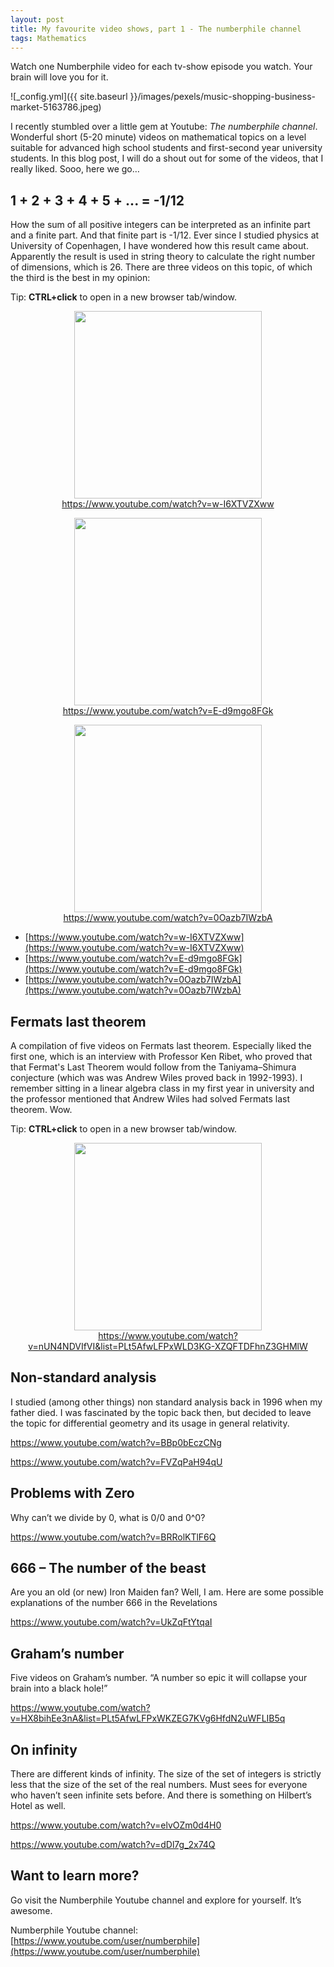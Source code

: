 ```yaml
---
layout: post
title: My favourite video shows, part 1 - The numberphile channel
tags: Mathematics
---
```


Watch one Numberphile video for each tv-show episode you watch. Your brain will love you for it. <!--more-->

![_config.yml]({{ site.baseurl }}/images/pexels/music-shopping-business-market-5163786.jpeg)

I recently stumbled over a little gem at Youtube: _The numberphile channel_. Wonderful short (5-20 minute) videos on mathematical topics on a level suitable for advanced high school students and first-second year university students. In this blog post, I will do a shout out for some of the videos, that I really liked. Sooo, here we go…

 

## 1 + 2 + 3 + 4 + 5 + ... = -1/12

How the sum of all positive integers can be interpreted as an infinite part and a finite part. And that finite part is -1/12. Ever since I studied physics at University of Copenhagen, I have wondered how this result came about. Apparently the result is used in string theory to calculate the right number of dimensions, which is 26. There are three videos on this topic, of which the third is the best in my opinion:

Tip: **CTRL+click** to open in a new browser tab/window.
<p align="center">
<a href="https://www.youtube.com/watch?v=w-I6XTVZXww"><img src="https://img.youtube.com/vi/w-I6XTVZXww/0.jpg" width="300"></a>
<br>
<a href="https://www.youtube.com/watch?v=w-I6XTVZXww">https://www.youtube.com/watch?v=w-I6XTVZXww</a>
</p>

<p align="center">
<a href="https://www.youtube.com/watch?v=E-d9mgo8FGk"><img src="https://img.youtube.com/vi/E-d9mgo8FGk/0.jpg" width="300"></a>
<br>
<a href="https://www.youtube.com/watch?v=E-d9mgo8FGk">https://www.youtube.com/watch?v=E-d9mgo8FGk</a>
</p>

<p align="center">
<a href="https://www.youtube.com/watch?v=0Oazb7IWzbA"><img src="https://img.youtube.com/vi/0Oazb7IWzbA/0.jpg" width="300"></a>
<br>
<a href="https://www.youtube.com/watch?v=0Oazb7IWzbA">https://www.youtube.com/watch?v=0Oazb7IWzbA</a>
</p>

- [https://www.youtube.com/watch?v=w-I6XTVZXww](https://www.youtube.com/watch?v=w-I6XTVZXww)
- [https://www.youtube.com/watch?v=E-d9mgo8FGk](https://www.youtube.com/watch?v=E-d9mgo8FGk)
- [https://www.youtube.com/watch?v=0Oazb7IWzbA](https://www.youtube.com/watch?v=0Oazb7IWzbA)

 

## Fermats last theorem

A compilation of five videos on Fermats last theorem. Especially liked the first one, which is an interview with Professor Ken Ribet, who proved that that Fermat's Last Theorem would follow from the Taniyama–Shimura conjecture (which was was Andrew Wiles proved back in 1992-1993). I remember sitting in a linear algebra class in my first year in university and the professor mentioned that Andrew Wiles had solved Fermats last theorem. Wow.

Tip: **CTRL+click** to open in a new browser tab/window.
<p align="center">
<a href="https://www.youtube.com/watch?v=nUN4NDVIfVI&list=PLt5AfwLFPxWLD3KG-XZQFTDFhnZ3GHMlW"><img src="https://img.youtube.com/vi/nUN4NDVIfVI/0.jpg" width="300"></a>
<br>
<a href="https://www.youtube.com/watch?v=nUN4NDVIfVI&list=PLt5AfwLFPxWLD3KG-XZQFTDFhnZ3GHMlW">https://www.youtube.com/watch?v=nUN4NDVIfVI&list=PLt5AfwLFPxWLD3KG-XZQFTDFhnZ3GHMlW</a>
</p>


## Non-standard analysis

I studied (among other things) non standard analysis back in 1996 when my father died. I was fascinated by the topic back then, but decided to leave the topic for differential geometry and its usage in general relativity.

https://www.youtube.com/watch?v=BBp0bEczCNg

https://www.youtube.com/watch?v=FVZqPaH94qU

 

 

## Problems with Zero

Why can’t we divide by 0, what is 0/0 and 0^0?

https://www.youtube.com/watch?v=BRRolKTlF6Q

 

 

## 666 – The number of the beast

Are you an old (or new) Iron Maiden fan? Well, I am. Here are some possible explanations of the number 666 in the Revelations

https://www.youtube.com/watch?v=UkZqFtYtqaI

 

 

## Graham’s number

Five videos on Graham’s number. “A number so epic it will collapse your brain into a black hole!”

https://www.youtube.com/watch?v=HX8bihEe3nA&list=PLt5AfwLFPxWKZEG7KVg6HfdN2uWFLIB5q

 

 

## On infinity

There are different kinds of infinity. The size of the set of integers is strictly less that the size of the set of the real numbers. Must sees for everyone who haven’t seen infinite sets before. And there is something on Hilbert’s Hotel as well.

https://www.youtube.com/watch?v=elvOZm0d4H0

https://www.youtube.com/watch?v=dDl7g_2x74Q

 
## Want to learn more? 
Go visit the Numberphile Youtube channel and explore for yourself. It’s awesome.

Numberphile Youtube channel: [https://www.youtube.com/user/numberphile](https://www.youtube.com/user/numberphile)


